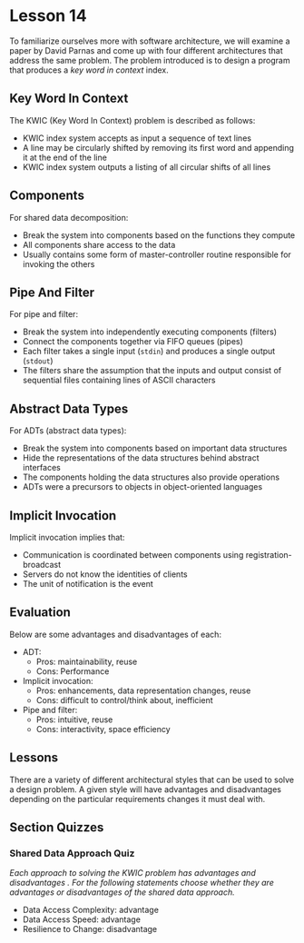 # Lesson 14

To familiarize ourselves more with software architecture, we will examine a paper by David Parnas and come up with four different architectures that address the same problem. The problem introduced is to design a program that produces a _key word in context_ index.

## Key Word In Context

The KWIC (Key Word In Context) problem is described as follows:

- KWIC index system accepts as input a sequence of text lines
- A line may be circularly shifted by removing its first word and appending it at the end of the line
- KWIC index system outputs a listing of all circular shifts of all lines

## Components

For shared data decomposition:

- Break the system into components based on the functions they compute
- All components share access to the data
- Usually contains some form of master-controller routine responsible for invoking the others

## Pipe And Filter

For pipe and filter:

- Break the system into independently executing components (filters)
- Connect the components together via FIFO queues (pipes)
- Each filter takes a single input (`stdin`) and produces a single output (`stdout`)
- The filters share the assumption that the inputs and output consist of sequential files containing lines of ASCII characters

## Abstract Data Types

For ADTs (abstract data types):

- Break the system into components based on important data structures
- Hide the representations of the data structures behind abstract interfaces
- The components holding the data structures also provide operations
- ADTs were a precursors to objects in object-oriented languages

## Implicit Invocation

Implicit invocation implies that:

- Communication is coordinated between components using registration-broadcast
- Servers do not know the identities of clients
- The unit of notification is the event

## Evaluation

Below are some advantages and disadvantages of each:

- ADT:
  - Pros: maintainability, reuse
  - Cons: Performance
- Implicit invocation:
  - Pros: enhancements, data representation changes, reuse
  - Cons: difficult to control/think about, inefficient
- Pipe and filter:
  - Pros: intuitive, reuse
  - Cons: interactivity, space efficiency

## Lessons

There are a variety of different architectural styles that can be used to solve a design problem. A given style will have advantages and disadvantages depending on the particular requirements changes it must deal with.

## Section Quizzes

### Shared Data Approach Quiz

_Each approach to solving the KWIC problem has advantages and disadvantages . For the following statements choose whether they are advantages or disadvantages of the shared data approach._

- Data Access Complexity: advantage
- Data Access Speed: advantage
- Resilience to Change: disadvantage
